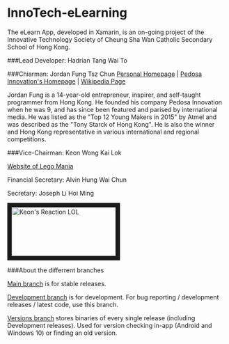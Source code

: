 # InnoTech-eLearning
The eLearn App, developed in Xamarin, is an on-going project of the Innovative Technology Society of Cheung Sha Wan Catholic Secondary School of Hong Kong.

###Lead Developer: Hadrian Tang Wai To

###Chiarman: Jordan Fung Tsz Chun
[Personal Homepage](http://www.jordanfung.com) | [Pedosa Innovation's Homepage](http://www.pedosa.org) | [Wikipedia Page](http://www.wikipedia.org/wiki/Jordan_Fung)

Jordan Fung is a 14-year-old entrepreneur, inspirer, and self-taught programmer from Hong Kong. He founded his company Pedosa Innovation when he was 9, and has since been featured and parised by international media. He was listed as the "Top 12 Young Makers in 2015" by Atmel and was described as the "Tony Starck of Hong Kong". He is also the winner and Hong Kong representative in various international and regional competitions.

###Vice-Chairman: Keon Wong Kai Lok 

[Website of Lego Mania](http://designheaven8.wixsite.com/lego-mania-official)

Financial Secretary: Alvin Hung Wai Chun

Secretary: Joseph Li Hoi Ming

<img src="https://github.com/happypig375/innotech-elearning/raw/Jordan-Fung-patch-1/mmmmppppffffffffhahahahahahahaha.png" 
alt="Keon's Reaction LOL" width="239" height="112" border="10" />

###About the differrent branches

[Main branch](https://github.com/happypig375/innotech-elearning/tree/master) is for stable releases.

[Development branch](https://github.com/happypig375/innotech-elearning/tree/Development) is for development.
For bug reporting / development releases / latest code, use this branch.

[Versions branch](https://github.com/happypig375/innotech-elearning/tree/Versions) stores binaries of every single release (including Development releases).
Used for version checking in-app (Android and Windows 10) or finding an old version.
